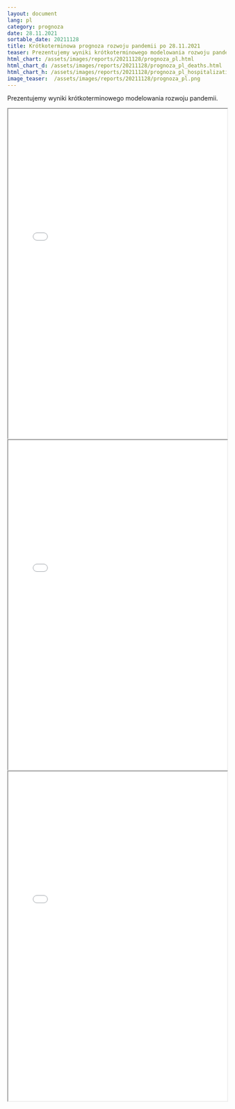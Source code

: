 ```yaml
---
layout: document
lang: pl
category: prognoza
date: 28.11.2021
sortable_date: 20211128
title: Krótkoterminowa prognoza rozwoju pandemii po 28.11.2021 
teaser: Prezentujemy wyniki krótkoterminowego modelowania rozwoju pandemii.
html_chart: /assets/images/reports/20211128/prognoza_pl.html
html_chart_d: /assets/images/reports/20211128/prognoza_pl_deaths.html
html_chart_h: /assets/images/reports/20211128/prognoza_pl_hospitalizations.html
image_teaser:  /assets/images/reports/20211128/prognoza_pl.png
---
```


Prezentujemy wyniki krótkoterminowego modelowania rozwoju pandemii.

<div style="text-align: center" class="row 80%">
    <span class="image fit">
        <iframe src="{{ page.html_chart }}" alt="" style="width: 100%; height:54em;"></iframe>
    </span>
</div>

<div style="text-align: center" class="row 80%">
    <span class="image fit">
        <iframe src="{{ page.html_chart_d }}" alt="" style="width: 100%; height:54em;"></iframe>
    </span>
</div>

<div style="text-align: center" class="row 80%">
    <span class="image fit">
        <iframe src="{{ page.html_chart_h }}" alt="" style="width: 100%; height:54em;"></iframe>
    </span>
</div>
